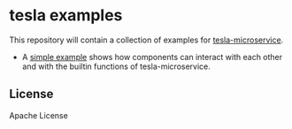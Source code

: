 # tesla examples

This repository will contain a collection of examples for [tesla-microservice](https://github.com/otto-de/tesla-microservice).

* A [simple example](./simple-example) shows how components can interact with each other and with the builtin functions of tesla-microservice.

## License
Apache License


